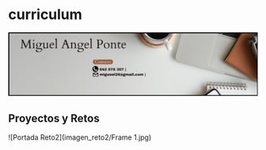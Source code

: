 # curriculum
![encabezado](RECURSOS/encabezado_cv.jpg)

## Proyectos y Retos
![Portada Reto2](imagen_reto2/Frame 1.jpg)
